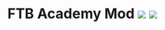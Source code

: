 # FTB Academy Mod [![](http://cf.way2muchnoise.eu/ftb-academy-mod.svg)](https://minecraft.curseforge.com/projects/ftb-academy-mod) [![](http://cf.way2muchnoise.eu/versions/ftb-academy-mod.svg)](https://minecraft.curseforge.com/projects/ftb-academy-mod)